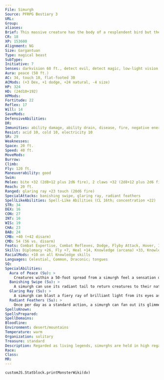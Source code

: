 ```yaml
---
File: Simurgh
Source: PFRPG Bestiary 3
URL: 
Group: 
aliases: 
Brief: This massive creature has the body of a resplendent bird but the head of a regal canine.
CR: 18
XP: 153600
Alignment: NG
Size: Gargantuan
Type: magical beast
SubType: 
Initiative: 7
Senses: darkvision 60 ft., detect evil, detect magic, low-light vision; Perception +27
Aura: peace (50 ft.)
AC: 34, touch 10, flat-footed 30
ACMods: (+3 Dex, +1 dodge, +24 natural, -4 size)
HP: 324
HD: (24d10+192)
HPMods: 
Fortitude: 22
Reflex: 17
Will: 14
SaveMods: 
DefensiveAbilities: 
DR: 
Immunities: ability damage, ability drain, disease, fire, negative energy, petrification, poison, sleep
Resist: acid 10, cold 10, electricity 10
SR: 29
Weaknesses: 
Space: 20 ft.
Speed: 40 ft.
MoveMods: 
Burrow: 
Climb: 
Fly: 120 ft.
Maneuverability: good
Swim: 
Melee: bite +32 (2d8+12 plus 2d6 fire), 2 claws +32 (2d8+12 plus 2d6 fire), tail slap +30 (1d4+6 plus banishing swipe)
Reach: 20 ft.
Ranged: glaring ray +23 touch (20d6 fire)
SpecialAttacks: banishing swipe, glaring ray, radiant feathers
SpellLikeAbilities: Spell-Like Abilities (CL 16th; concentration +22)  Constant-detect evil, detect magic, tongues   At Will-daylight, zone of truth (DC 18)   3/day-flame strike (DC 21), mass cure critical wounds
STR: 34
DEX: 16
CON: 27
INT: 16
WIS: 19
CHA: 23
BAB: 24
CMB: +40 (+42 disarm)
CMD: 54 (56 vs. disarm)
Feats: Combat Expertise, Combat Reflexes, Dodge, Flyby Attack, Hover, Improved Disarm, Improved Initiative, Iron Will, Mobility, Multiattack, Snatch, Wingover
Skills: Diplomacy +26, Fly +7, Heal +14, Knowledge (arcana) +33, Knowledge (dungeoneering) +21, Knowledge (all others) +15, Perception +27, Perform (sing) +19, Survival +14
RacialMods: +10 on all Knowledge skills
Languages: Celestial, Common, Draconic; tongues
SQ: 
SpecialAbilities:
  Aura of Peace (Su): >
    Creatures within a 50-foot spread from a simurgh feel a sensation of peace wash over them, as if affected by calm emotions, except the simurgh can choose which creatures are affected. A DC 28 Will save negates the effects of this aura for 1 round, but a new save must be made each round to continue to resist the effects. The saving throw is Charisma-based.
  Banishing Swipe (Su): >
    A simurgh can use its radiant tail to return creatures to their native planes. In addition to taking damage, any extraplanar creature touched by a simurgh's tail must succeed at a DC 28 Will save or be affected as if by banishment. A creature that makes this save cannot be affected by the same simurgh's banishing swipe for the next 24 hours. The save DC is Charisma-based.
  Glaring Ray (Su): >
    A simurgh can blast a fiery ray of brilliant light from its eyes as a standard action to a range of 100 feet.
  Radiant Feathers (Su): >
    Once per day as a standard action, a simurgh can fan out its glimmering tail feathers and blast its foes with a 100-foot cone of radiant light from its tail. Aside from its size, this attack is identical to a prismatic spray (DC 28). The save is Charisma-based.
SpellsKnown: 
SpellsPrepared: 
SpellDomains: 
Bloodline: 
Environment: desert/mountains
Temperature: warm
Organization: solitary
Treasure: standard
Description: Regarded as living legends, simurghs are held in high regard by desert dwellers. Those who live in the desert lands where these benevolent creatures sometimes reside consider it a lifetime's worth of luck even to spot one soaring through the sky. Simurghs prefer to keep to themselves, well out of the way of lesser creatures and their often dubious morals, though they can be relied upon for aid when called by those in true need and with a pure heart. A simurgh can live for thousands of years, and frequent mentions of these giant avian beings throughout a region's historical record are more often than not sightings of the same creature.
Race: 
Class: 
MR: 
---
```

```dataviewjs
customJS.Statblock.printMonsterWiki(dv)
```
